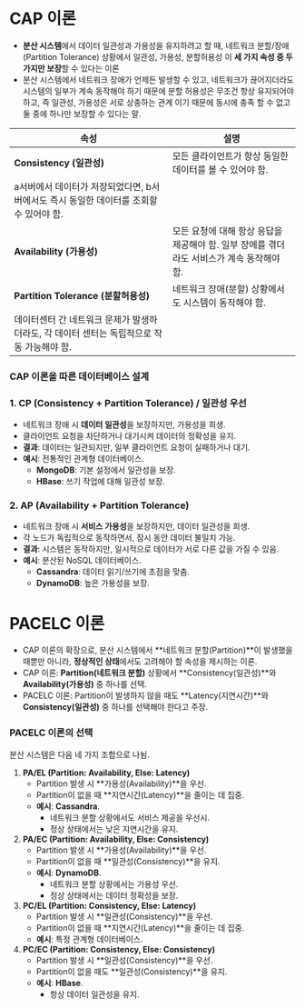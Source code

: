
# **CAP 이론**
- **분산 시스템**에서 데이터 일관성과 가용성을 유지하려고 할 때, 네트워크 분할/장애(Partition Tolerance) 상황에서 일관성, 가용성, 분할허용성 이 **세 가지 속성 중 두 가지만 보장**할 수 있다는 이론
- 분산 시스템에서 네트워크 장애가 언제든 발생할 수 있고, 네트워크가 끊어지더라도 시스템의 일부가 계속 동작해야 하기 때문에 분할 허용성은 무조건 항상 유지되어야 하고, 즉 일관성, 가용성은 서로 상충하는 관계 이기 때문에 동시에 충족 할 수 없고 둘 중에 하나만 보장할 수 있다는 말.

| **속성** | **설명** |
| --- | --- |
| **Consistency (일관성)** | 모든 클라이언트가 항상 동일한 데이터를 볼 수 있어야 함.
a서버에서 데이터가 저장되었다면, b서버에서도 즉시 동일한 데이터를 조회할 수 있어야 함. |
| **Availability (가용성)** | 모든 요청에 대해 항상 응답을 제공해야 함. 일부 장에를 겪더라도 서비스가 계속 동작해야 함. |
| **Partition Tolerance (분할허용성)** | 네트워크 장애(분할) 상황에서도 시스템이 동작해야 함.
데이터센터 간 네트워크 문제가 발생하더라도, 각 데이터 센터는 독립적으로 작동 가능해야 함. |


### **CAP 이론을 따른 데이터베이스 설계**
### 1. **CP (Consistency + Partition Tolerance) /  일관성 우선**
- 네트워크 장애 시 **데이터 일관성**을 보장하지만, 가용성을 희생.
- 클라이언트 요청을 차단하거나 대기시켜 데이터의 정확성을 유지.
- **결과**: 데이터는 일관되지만, 일부 클라이언트 요청이 실패하거나 대기.
- **예시**: 전통적인 관계형 데이터베이스.
    - **MongoDB**: 기본 설정에서 일관성을 보장.
    - **HBase**: 쓰기 작업에 대해 일관성 보장.

### 2. **AP (Availability + Partition Tolerance)**
- 네트워크 장애 시 **서비스 가용성**을 보장하지만, 데이터 일관성을 희생.
- 각 노드가 독립적으로 동작하면서, 잠시 동안 데이터 불일치 가능.
- **결과**: 시스템은 동작하지만, 일시적으로 데이터가 서로 다른 값을 가질 수 있음.
- **예시**: 분산된 NoSQL 데이터베이스.
    - **Cassandra**: 데이터 읽기/쓰기에 초점을 맞춤.
    - **DynamoDB**: 높은 가용성을 보장.

# **PACELC 이론**
- CAP 이론의 확장으로, 분산 시스템에서 **네트워크 분할(Partition)**이 발생했을 때뿐만 아니라, **정상적인 상태**에서도 고려해야 할 속성을 제시하는 이론.
- CAP 이론: **Partition(네트워크 분할)** 상황에서 **Consistency(일관성)**와 **Availability(가용성)** 중 하나를 선택.
- PACELC 이론: Partition이 발생하지 않을 때도 **Latency(지연시간)**와 **Consistency(일관성)** 중 하나를 선택해야 한다고 주장.


### **PACELC 이론의 선택**
분산 시스템은 다음 네 가지 조합으로 나뉨.
1. **PA/EL (Partition: Availability, Else: Latency)**
    - Partition 발생 시 **가용성(Availability)**을 우선.
    - Partition이 없을 때 **지연시간(Latency)**을 줄이는 데 집중.
    - **예시**: **Cassandra**.
        - 네트워크 분할 상황에서도 서비스 제공을 우선시.
        - 정상 상태에서는 낮은 지연시간을 유지.
2. **PA/EC (Partition: Availability, Else: Consistency)**
    - Partition 발생 시 **가용성(Availability)**을 우선.
    - Partition이 없을 때 **일관성(Consistency)**을 유지.
    - **예시**: **DynamoDB**.
        - 네트워크 분할 상황에서는 가용성 우선.
        - 정상 상태에서는 데이터 정확성을 보장.
3. **PC/EL (Partition: Consistency, Else: Latency)**
    - Partition 발생 시 **일관성(Consistency)**을 우선.
    - Partition이 없을 때 **지연시간(Latency)**을 줄이는 데 집중.
    - **예시**: 특정 관계형 데이터베이스.
4. **PC/EC (Partition: Consistency, Else: Consistency)**
    - Partition 발생 시 **일관성(Consistency)**을 우선.
    - Partition이 없을 때도 **일관성(Consistency)**을 유지.
    - **예시**: **HBase**.
        - 항상 데이터 일관성을 유지.